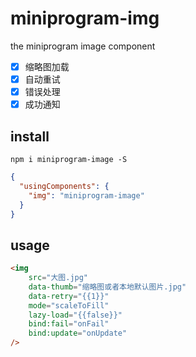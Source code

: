 # miniprogram-img
the miniprogram image component 

* [x] 缩略图加载
* [x] 自动重试
* [x] 错误处理
* [x] 成功通知

## install

```
npm i miniprogram-image -S
```

```json
{
  "usingComponents": {
    "img": "miniprogram-image"
  }
}
```

## usage

```html
<img
    src="大图.jpg"
    data-thumb="缩略图或者本地默认图片.jpg"
    data-retry="{{1}}"
    mode="scaleToFill"
    lazy-load="{{false}}"
    bind:fail="onFail"
    bind:update="onUpdate"
/>
```
